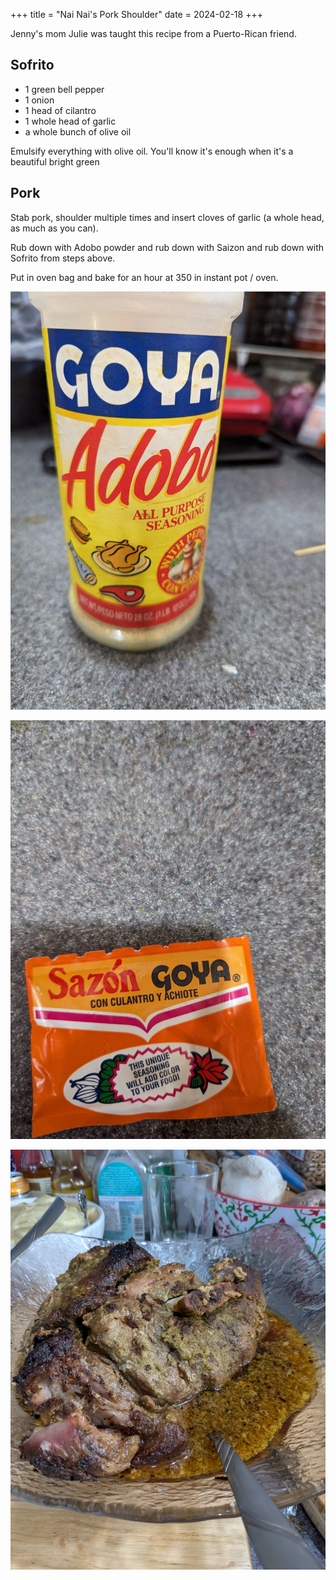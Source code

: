 +++
title = "Nai Nai's Pork Shoulder"
date = 2024-02-18
+++

Jenny's mom Julie was taught this recipe from a Puerto-Rican friend.

## Sofrito

- 1 green bell pepper
- 1 onion
- 1 head of cilantro
- 1 whole head of garlic
- a whole bunch of olive oil

Emulsify everything with olive oil. You'll know it's enough when it's a beautiful bright green

## Pork

Stab pork, shoulder multiple times and insert cloves of garlic (a whole head, as much as you can).

Rub down with Adobo powder and rub down with Saizon and rub down with Sofrito from steps above.

Put in oven bag and bake for an hour at 350 in instant pot / oven.

![adobo](./index.assets/adobo.jpg)

![sazon](./index.assets/sazon-3003995.jpg)

![Pork-Shoulder](./index.assets/Pork-Shoulder.jpg)
